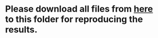 # Please download all files from [here](https://mailmissouri-my.sharepoint.com/:f:/g/personal/hefe_umsystem_edu/ElYGz3WmU-ROtTvGLIiab_IBRgeVGUSspJ9AhwjlBYH0lQ?e=Bbmu2U) to this folder for reproducing the results. 
